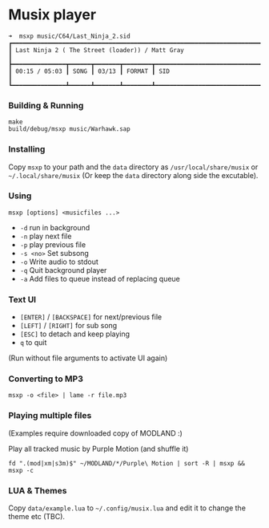 Musix player
============

```
➜  msxp music/C64/Last_Ninja_2.sid
┏━━━━━━━━━━━━━━━━━━━━━━━━━━━━━━━━━━━━━━━━━━━━━━━━━━━━━━━━━━━━━━━━━━━━━━━━━━━━━━━━━━━━━━━━━━━┓
┃ Last Ninja 2 ( The Street (loader)) / Matt Gray                                           ┃
┣━━━━━━━━━━━━━━━┳━━━━━━┳━━━━━━━┳━━━━━━━━┳━━━━━━━━━━━━━━━━━━━━━━━━━━━━━━━━━━━━━━━━━━━━━━━━━━━┫
┃ 00:15 / 05:03 ┃ SONG ┃ 03/13 ┃ FORMAT ┃ SID                                               ┃
┗━━━━━━━━━━━━━━━┻━━━━━━┻━━━━━━━┻━━━━━━━━┻━━━━━━━━━━━━━━━━━━━━━━━━━━━━━━━━━━━━━━━━━━━━━━━━━━━┛
```

### Building & Running

```
make
build/debug/msxp music/Warhawk.sap
```

### Installing

Copy `msxp` to your path and the `data` directory as
`/usr/local/share/musix` or `~/.local/share/musix`
(Or keep the `data` directory along side the excutable).

### Using

`msxp [options] <musicfiles ...>`

* `-d` run in background
* `-n` play next file
* `-p` play previous file
* `-s <no>` Set subsong
* `-o` Write audio to stdout
* `-q` Quit background player
* `-a` Add files to queue instead of replacing queue

### Text UI

* `[ENTER]` / `[BACKSPACE]` for next/previous file
* `[LEFT]` / `[RIGHT]` for sub song
* `[ESC]` to detach and keep playing
* `q` to quit

(Run without file arguments to activate UI again)

### Converting to MP3

`msxp -o <file> | lame -r file.mp3`

### Playing multiple files
(Examples require downloaded copy of MODLAND :)

Play all tracked music by Purple Motion (and shuffle it)
```
fd ".(mod|xm|s3m)$" ~/MODLAND/*/Purple\ Motion | sort -R | msxp && msxp -c
```

### LUA & Themes

Copy `data/example.lua` to `~/.config/musix.lua` and edit it to change
the theme etc (TBC).
